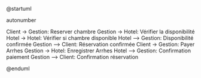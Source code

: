 @startuml

autonumber

Client -> Gestion: Reserver chambre
Gestion -> Hotel: Vérifier la disponibilité
Hotel -> Hotel: Vérifier si chambre disponible
Hotel --> Gestion: Disponibilité confirmée
Gestion --> Client: Réservation confirmée
Client -> Gestion: Payer Arrhes
Gestion -> Hotel: Enregistrer Arrhes
Hotel --> Gestion: Confirmation paiement
Gestion --> Client: Confirmation réservation

@enduml
